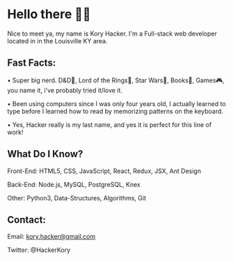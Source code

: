 # Hello there 👨‍💻

Nice to meet ya, my name is Kory Hacker. I'm a Full-stack web developer located in in the Louisville KY area.

## Fast Facts:
  • Super big nerd. D&D🐲, Lord of the Rings💍, Star Wars🌌, Books📖, Games🎮, you name it, i've probably tried it/love it.
  
  • Been using computers since I was only four years old, I actually learned to type before I learned how to read by memorizing patterns on the keyboard.
  
  • Yes, Hacker really is my last name, and yes it is perfect for this line of work!
  
## What Do I Know?
  Front-End: HTML5, CSS, JavaScript, React, Redux, JSX, Ant Design
  
  Back-End: Node.js, MySQL, PostgreSQL, Knex
  
  Other: Python3, Data-Structures, Algorithms, Git
  
## Contact:
  Email: kory.hacker@gmail.com
  
  Twitter: @HackerKory
